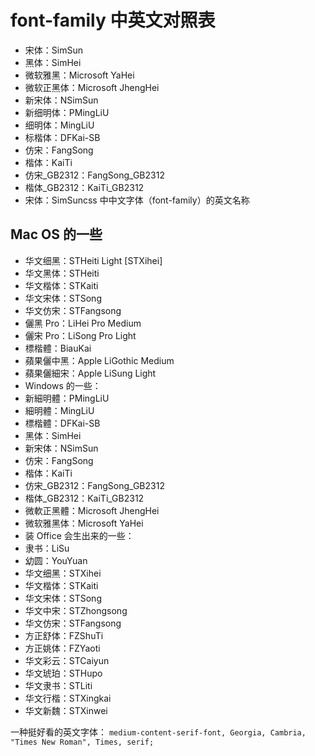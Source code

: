 # font-family 中英文对照表

- 宋体：SimSun
- 黑体：SimHei
- 微软雅黑：Microsoft YaHei
- 微软正黑体：Microsoft JhengHei
- 新宋体：NSimSun
- 新细明体：PMingLiU
- 细明体：MingLiU
- 标楷体：DFKai-SB
- 仿宋：FangSong
- 楷体：KaiTi
- 仿宋\_GB2312：FangSong_GB2312
- 楷体\_GB2312：KaiTi_GB2312
- 宋体：SimSuncss 中中文字体（font-family）的英文名称

## Mac OS 的一些

- 华文细黑：STHeiti Light [STXihei]
- 华文黑体：STHeiti
- 华文楷体：STKaiti
- 华文宋体：STSong
- 华文仿宋：STFangsong
- 儷黑 Pro：LiHei Pro Medium
- 儷宋 Pro：LiSong Pro Light
- 標楷體：BiauKai
- 蘋果儷中黑：Apple LiGothic Medium
- 蘋果儷細宋：Apple LiSung Light
- Windows 的一些：
- 新細明體：PMingLiU
- 細明體：MingLiU
- 標楷體：DFKai-SB
- 黑体：SimHei
- 新宋体：NSimSun
- 仿宋：FangSong
- 楷体：KaiTi
- 仿宋\_GB2312：FangSong_GB2312
- 楷体\_GB2312：KaiTi_GB2312
- 微軟正黑體：Microsoft JhengHei
- 微软雅黑体：Microsoft YaHei
- 装 Office 会生出来的一些：
- 隶书：LiSu
- 幼圆：YouYuan
- 华文细黑：STXihei
- 华文楷体：STKaiti
- 华文宋体：STSong
- 华文中宋：STZhongsong
- 华文仿宋：STFangsong
- 方正舒体：FZShuTi
- 方正姚体：FZYaoti
- 华文彩云：STCaiyun
- 华文琥珀：STHupo
- 华文隶书：STLiti
- 华文行楷：STXingkai
- 华文新魏：STXinwei

一种挺好看的英文字体：
`medium-content-serif-font, Georgia, Cambria, "Times New Roman", Times, serif;`
